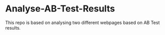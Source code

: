 # Analyse-AB-Test-Results
This repo is based on analysing two different webpages based on AB Test results.

